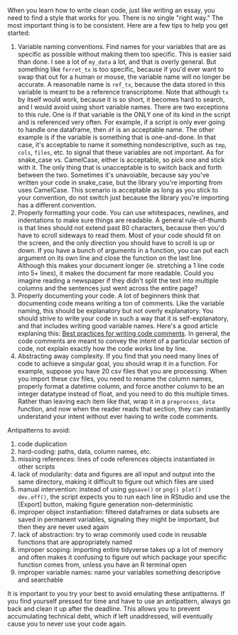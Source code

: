 When you learn how to write clean code, just like writing an essay, you need to find a style that works for you. There is no single "right way." The most important thing is to be consistent. Here are a few tips to help you get started:

1. Variable naming conventions. Find names for your variables that are as specific as possible without making them too specific. This is easier said than done. I see a lot of `my_data` a lot, and that is overly general. But something like `ferret_tx` is too specific, because if you'd ever want to swap that out for a human or mouse, the variable name will no longer be accurate. A reasonable name is `ref_tx`, because the data stored in this variable is meant to be a reference transcriptome. Note that although `tx` by itself would work, because it is so short, it becomes hard to search, and I would avoid using short variable names. There are two exceptions to this rule. One is if that variable is the ONLY one of its kind in the script and is referenced very often. For example, if a script is only ever going to handle one dataframe, then `df` is an acceptable name. The other example is if the variable is something that is one-and-done. In that case, it's acceptable to name it something nondescriptive, such as `tmp`, `cols`, `files`, etc. to signal that these variables are not important. As for snake\_case vs. CamelCase, either is acceptable, so pick one and stick with it. The only thing that is unacceptable is to switch back and forth between the two. Sometimes it's unavoiable, because say you've written your code in snake\_case, but the library you're importing from uses CamelCase. This scenario is acceptable as long as you stick to your convention, do not switch just because the library you're importing has a different convention.
2. Properly formatting your code. You can use whitespaces, newlines, and indentations to make sure things are readable. A general rule-of-thumb is that lines should not extend past 80 characters, because then you'd have to scroll sideways to read them. Most of your code should fit on the screen, and the only direction you should have to scroll is up or down. If you have a bunch of arguments in a function, you can put each argument on its own line and close the function on the last line. Although this makes your document longer (ie. stretching a 1 line code into 5+ lines), it makes the document far more readable. Could you imagine reading a newspaper if they didn't split the text into multiple columns and the sentences just went across the entire page?
3. Properly documenting your code. A lot of beginners think that documenting code means writing a ton of comments. Like the variable naming, this should be explanatory but not overly explanatory. You should strive to write your code in such a way that it is self-explanatory, and that includes writing good variable names. Here's a good article explaning this: [Best practices for writing code comments](https://stackoverflow.blog/2021/12/23/best-practices-for-writing-code-comments/). In general, the code comments are meant to convey the intent of a particular section of code, not explain exactly how the code works line by line.
4. Abstracting away complexity. If you find that you need many lines of code to achieve a singular goal, you should wrap it in a function. For example, suppose you have 20 csv files that you are processing. When you import these csv files, you need to rename the column names, properly format a datetime column, and force another column to be an integer datatype instead of float, and you need to do this multiple times. Rather than leaving each item like that, wrap it in a `preprocess_data` function, and now  when the reader reads that section, they can instantly understand your intent without ever having to write code comments.

Antipatterns to avoid:

1. code duplication
2. hard-coding: paths, data, column names, etc.
3. missing references: lines of code references objects instantiated in other scripts
4. lack of modularity: data and figures are all input and output into the same directory, making it difficult to figure out which files are used
5. manual intervention: instead of using `ggsave()` or `png() plot() dev.off()`, the script expects you to run each line in RStudio and use the [Export] button, making figure generation non-deterministic
6. improper object instantiation: filtered dataframes or data subsets are saved in permanent variables, signaling they might be important, but then they are never used again
7. lack of abstraction: try to wrap commonly used code in reusable functions that are appropriately named
8. improper scoping: importing entire tidyverse takes up a lot of memory and often makes it confusing to figure out which package your specific function comes from, unless you have an R terminal open
9. improper variable names: name your variables something descriptive and searchable

It is important to you try your best to avoid emulating these antipatterns. If you find yourself pressed for time and have to use an antipattern, always go back and clean it up after the deadline. This allows you to prevent accumulating technical debt, which if left unaddressed, will eventually cause you to never use your code again.
